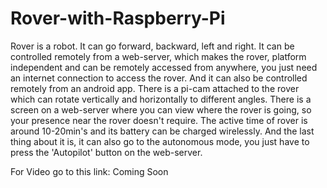 # Rover-with-Raspberry-Pi
Rover is a robot. It can go forward, backward, left and right. It can be controlled remotely from a web-server, which makes the rover, platform independent and can be remotely accessed from anywhere, you just need an internet connection to access the rover. And it can also be controlled remotely from an android app. There is a pi-cam attached to the rover which can rotate vertically and horizontally to different angles. There is a screen on a web-server where you can view where the rover is going, so your presence near the rover doesn't  require. The active time of rover is around 10-20min's and its battery can be charged wirelessly. And the last thing about it is, it can also go to the autonomous mode, you just have to press the 'Autopilot' button on the web-server.

For Video go to this link: Coming Soon
